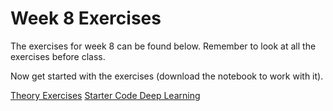 # Week 8 Exercises
The exercises for week 8 can be found below. Remember to look at all the exercises before class. 

Now get started with the exercises (download the notebook to work with it).

[Theory Exercises](theory.ipynb)
[Starter Code Deep Learning](conv_cifar.py)
